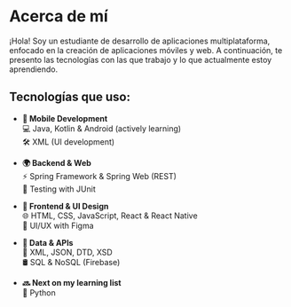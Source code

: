 # Acerca de mí

¡Hola! Soy un estudiante de desarrollo de aplicaciones multiplataforma, enfocado en la creación de aplicaciones móviles y web. A continuación, te presento las tecnologías con las que trabajo y lo que actualmente estoy aprendiendo.

## Tecnologías que uso:

- **📱 Mobile Development**  
  💻 Java, Kotlin & Android (actively learning)  
  🛠️ XML (UI development)

- **🌍 Backend & Web**  
  ⚡ Spring Framework & Spring Web (REST)  
  🧪 Testing with JUnit

- **🎨 Frontend & UI Design**  
  🌐 HTML, CSS, JavaScript, React & React Native  
  🎨 UI/UX with Figma

- **📡 Data & APIs**  
  🧩 XML, JSON, DTD, XSD  
  🛢️ SQL & NoSQL (Firebase)

- **🔜 Next on my learning list**  
  🦀 Python
